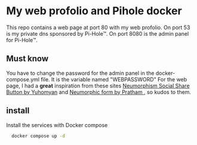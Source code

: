 
# My web profolio and Pihole docker

This repo contains a web page at port 80 with my web profolio. On port 53 is my private dns sponsored by Pi-Hole™. On port 8080 is the admin panel for Pi-Hole™.


## Must know 
You have to change the password for the admin panel in the docker-compose.yml file. It is the variable named "WEBPASSWORD"
For the web page, I had a **great** inspiration from these sites [Neumorphism Social Share Button by Yuhomyan](https://codepen.io/yuhomyan/pen/abdRKrM?editors=1100) and [Neumorphic form by Pratham ](https://codepen.io/prathkum/pen/OJRvVzY), so kudos to them.




## install

Install the services with Docker compose

```bash
  docker compose up -d
```
    

